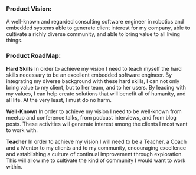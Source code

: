 ### Product Vision:

A well-known and regarded consulting software engineer in robotics and embedded systems able to generate client interest for my company, able to cultivate a richly diverse community, and able to bring value to all living things.

### Product RoadMap:

__Hard Skills__ In order to achieve my vision I need to teach myself the hard skills necessary to be an excellent embedded software engineer. By integrating my diverse background with these hard skills, I can not only bring value to my client, but to her team, and to her users. By leading with my values, I can help create solutions that will benefit all of humanity, and all life. At the very least, I must do no harm.

__Well-Known__ In order to achieve my vision I need to be well-known from meetup and conference talks, from podcast interviews, and from blog posts. These activities will generate interest among the clients I most want to work with.

__Teacher__ In order to achieve my vision I will need to be a Teacher, a Coach and a Mentor to my clients and to my community, encouraging excellence and establishing a culture of continual improvement through exploration. This will allow me to cultivate the kind of community I would want to work within.

